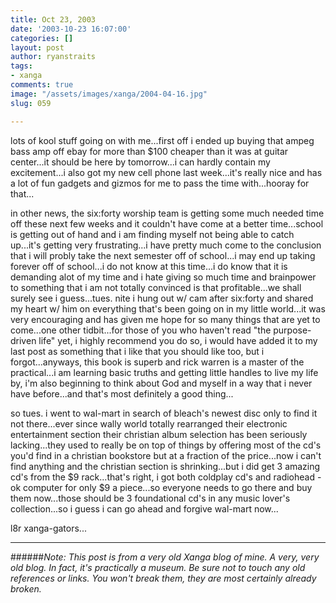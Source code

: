 ```yaml
---
title: Oct 23, 2003
date: '2003-10-23 16:07:00'
categories: []
layout: post
author: ryanstraits
tags:
- xanga
comments: true
image: "/assets/images/xanga/2004-04-16.jpg"
slug: 059

---
```

lots of kool stuff going on with me...first off i ended up buying that ampeg bass amp off ebay for more than $100 cheaper than it was at guitar center...it should be here by tomorrow...i can hardly contain my excitement...i also got my new cell phone last week...it's really nice and has a lot of fun gadgets and gizmos for me to pass the time with...hooray for that...

<!-- break -->

in other news, the six:forty worship team is getting some much needed time off these next few weeks and it couldn't have come at a better time...school is getting out of hand and i am finding myself not being able to catch up...it's getting very frustrating...i have pretty much come to the conclusion that i will probly take the next semester off of school...i may end up taking forever off of school...i do not know at this time...i do know that it is demanding alot of my time and i hate giving so much time and brainpower to something that i am not totally convinced is that profitable...we shall surely see i guess...tues. nite i hung out w/ cam after six:forty and shared my heart w/ him on everything that's been going on in my little world...it was very encouraging and has given me hope for so many things that are yet to come...one other tidbit...for those of you who haven't read "the purpose-driven life" yet, i highly recommend you do so, i would have added it to my last post as something that i like that you should like too, but i forgot...anyways, this book is superb and rick warren is a master of the practical...i am learning basic truths and getting little handles to live my life by, i'm also beginning to think about God and myself in a way that i never have before...and that's most definitely a good thing...

so tues. i went to wal-mart in search of bleach's newest disc only to find it not there...ever since wally world totally rearranged their electronic entertainment section their christian album selection has been seriously lacking...they used to really be on top of things by offering most of the cd's you'd find in a christian bookstore but at a fraction of the price...now i can't find anything and the christian section is shrinking...but i did get 3 amazing cd's from the $9 rack...that's right, i got both coldplay cd's and radiohead - ok computer for only $9 a piece...so everyone needs to go there and buy them now...those should be 3 foundational cd's in any music lover's collection...so i guess i can go ahead and forgive wal-mart now...

l8r xanga-gators...

---

######*Note: This post is from a very old Xanga blog of mine. A very, very old blog. In fact, it's practically a museum. Be sure not to touch any old references or links. You won't break them, they are most certainly already broken.*